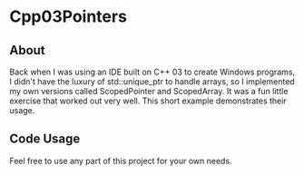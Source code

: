 # Cpp03Pointers

## About

Back when I was using an IDE built on C++ 03 to create Windows programs, I didn't have the luxury of std::unique_ptr to handle arrays, so I implemented my own versions called ScopedPointer and ScopedArray. It was a fun little exercise that worked out very well. This short example demonstrates their usage.

## Code Usage

Feel free to use any part of this project for your own needs.
